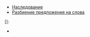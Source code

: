 -  [Наследование](cpp_node.md)
-  [Разбиение предложения на слова](parse_date.md)

  

  []: 

  

- 